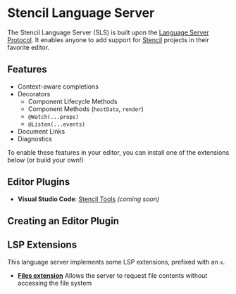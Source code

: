 # Stencil Language Server

The Stencil Language Server (SLS) is built upon the [Language Server Protocol](https://github.com/Microsoft/language-server-protocol/blob/master/protocol.md). It enables anyone to add support for [Stencil](https://github.com/ionic-team/stencil) projects in their favorite editor.

## Features
- Context-aware completions
- Decorators
	- Component Lifecycle Methods
	- Component Methods (`hostData`, `render`)
	- `@Watch(...props)`
	- `@Listen(...events)`
- Document Links
- Diagnostics

To enable these features in your editor, you can install one of the extensions below (or build your own!)

## Editor Plugins
 - **Visual Studio Code**: [Stencil Tools](https://github.com/natemoo-re/vscode-stencil-tools) *(coming soon)*

## Creating an Editor Plugin


## LSP Extensions
This language server implements some LSP extensions, prefixed with an `x`.

- **[Files extension](https://github.com/sourcegraph/language-server-protocol/blob/master/extension-files.md)**
  Allows the server to request file contents without accessing the file system
